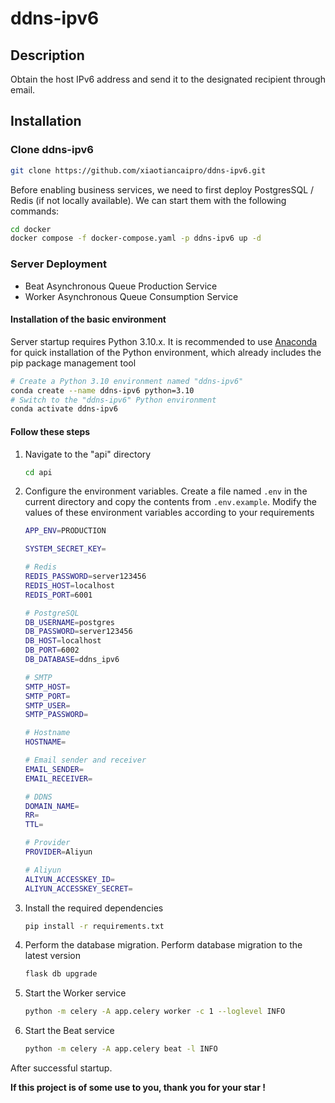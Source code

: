 # ddns-ipv6



## Description

Obtain the host IPv6 address and send it to the designated recipient through email.




## Installation



### Clone ddns-ipv6

```bash
git clone https://github.com/xiaotiancaipro/ddns-ipv6.git
```

Before enabling business services, we need to first deploy PostgresSQL / Redis (if not locally available). We can start them with the following commands:

```bash
cd docker
docker compose -f docker-compose.yaml -p ddns-ipv6 up -d
```



### Server Deployment

- Beat Asynchronous Queue Production Service
- Worker Asynchronous Queue Consumption Service



#### Installation of the basic environment

Server startup requires Python 3.10.x. It is recommended to use [Anaconda](https://docs.anaconda.com/free/anaconda/install/) for quick installation of the Python environment, which already includes the pip package management tool

```bash
# Create a Python 3.10 environment named "ddns-ipv6"
conda create --name ddns-ipv6 python=3.10
# Switch to the "ddns-ipv6" Python environment
conda activate ddns-ipv6
```



#### Follow these steps

1. Navigate to the "api" directory

   ```bash
   cd api
   ```

2. Configure the environment variables. Create a file named `.env` in the current directory and copy the contents from `.env.example`. Modify the values of these environment variables according to your requirements

   ```bash
   APP_ENV=PRODUCTION
   
   SYSTEM_SECRET_KEY=
   
   # Redis
   REDIS_PASSWORD=server123456
   REDIS_HOST=localhost
   REDIS_PORT=6001
   
   # PostgreSQL
   DB_USERNAME=postgres
   DB_PASSWORD=server123456
   DB_HOST=localhost
   DB_PORT=6002
   DB_DATABASE=ddns_ipv6
   
   # SMTP
   SMTP_HOST=
   SMTP_PORT=
   SMTP_USER=
   SMTP_PASSWORD=
   
   # Hostname
   HOSTNAME=
   
   # Email sender and receiver
   EMAIL_SENDER=
   EMAIL_RECEIVER=
   
   # DDNS
   DOMAIN_NAME=
   RR=
   TTL=
   
   # Provider
   PROVIDER=Aliyun
   
   # Aliyun
   ALIYUN_ACCESSKEY_ID=
   ALIYUN_ACCESSKEY_SECRET=
   ```

3. Install the required dependencies

   ```bash
   pip install -r requirements.txt
   ```

4. Perform the database migration. Perform database migration to the latest version

   ```bash
   flask db upgrade
   ```

5. Start the Worker service

   ```bash
   python -m celery -A app.celery worker -c 1 --loglevel INFO
   ```

6. Start the Beat service

   ```bash
   python -m celery -A app.celery beat -l INFO
   ```

After successful startup.



**If this project is of some use to you, thank you for your star !**

